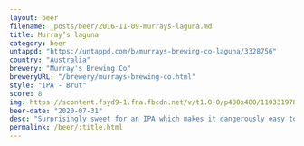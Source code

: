 ```yaml
---
layout: beer
filename: _posts/beer/2016-11-09-murrays-laguna.md
title: Murray’s laguna
category: beer
untappd: "https://untappd.com/b/murrays-brewing-co-laguna/3328756"
country: "Australia"
brewery: "Murray's Brewing Co"
breweryURL: "/brewery/murrays-brewing-co.html"
style: "IPA - Brut"
score: 8
img: https://scontent.fsyd9-1.fna.fbcdn.net/v/t1.0-0/p480x480/110331978_10158492318703745_8368547450052049410_o.jpg?_nc_cat=109&_nc_sid=0be424&_nc_ohc=Z4RQqpe-hkgAX9Qk8uV&_nc_ht=scontent.fsyd9-1.fna&_nc_tp=6&oh=675ae073b2c34e231f9caeb3e87e8500&oe=5F4AE741
beer-date: "2020-07-31"
desc: "Surprisingly sweet for an IPA which makes it dangerously easy to drink"
permalink: /beer/:title.html
---
```

